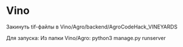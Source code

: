 # Vino
Закинуть tif-файлы в Vino/Agro/backend/AgroCodeHack_VINEYARDS

Для запуска:
    Из папки Vino/Agro: python3 manage.py runserver
    

